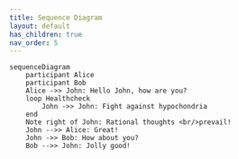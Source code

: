 ```yaml
---
title: Sequence Diagram
layout: default
has_children: true
nav_order: 5
---
```



[//]: # (Reference: https://mermaid.js.org/syntax/sequenceDiagram.html)

```mermaid
sequenceDiagram
    participant Alice
    participant Bob
    Alice ->> John: Hello John, how are you?
    loop Healthcheck
        John ->> John: Fight against hypochondria
    end
    Note right of John: Rational thoughts <br/>prevail!
    John -->> Alice: Great!
    John ->> Bob: How about you?
    Bob -->> John: Jolly good!
```
